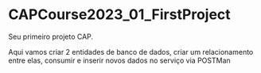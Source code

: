 # CAPCourse2023_01_FirstProject
Seu primeiro projeto CAP.

Aqui vamos criar 2 entidades de banco de dados, criar um relacionamento entre elas, consumir e inserir novos dados no serviço via POSTMan
